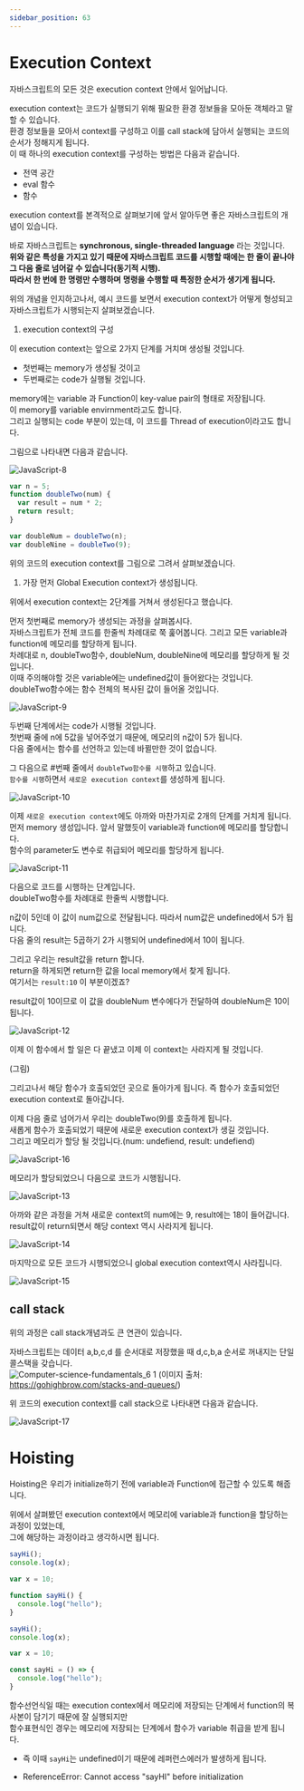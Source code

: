 ```yaml
---
sidebar_position: 63
---
```

# Execution Context

자바스크립트의 모든 것은 execution context 안에서 일어납니다.

execution context는 코드가 실행되기 위해 필요한 환경 정보들을 모아둔 객체라고 말할 수 있습니다.   
환경 정보들을 모아서 context를 구성하고 이를 call stack에 담아서 실행되는 코드의 순서가 정해지게 됩니다.   
이 때 하나의 execution context를 구성하는 방법은 다음과 같습니다.   

- 전역 공간
- eval 함수
- 함수



execution context를 본격적으로 살펴보기에 앞서 알아두면 좋은 자바스크립트의 개념이 있습니다.   

바로 자바스크립트는 **synchronous, single-threaded language** 라는 것입니다.   
**위와 같은 특성을 가지고 있기 때문에 자바스크립트 코드를 시행할 때에는 한 줄이 끝나야 그 다음 줄로 넘어갈 수 있습니다(동기적 시행).**   
**따라서 한 번에 한 명령만 수행하며**
**명령을 수행할 때 특정한 순서가 생기게 됩니다.**   

위의 개념을 인지하고나서, 예시 코드를 보면서 execution context가 어떻게 형성되고 자바스크립트가 시행되는지 살펴보겠습니다.   



1. execution context의 구성

이 execution context는 앞으로 2가지 단계를 거치며 생성될 것입니다.   
- 첫번째는 memory가 생성될 것이고   
- 두번째로는 code가 실행될 것입니다.   
  
memory에는 variable 과 Function이 key-value pair의 형태로 저장됩니다.   
이 memory를 variable envirnment라고도 합니다.   
그리고 실행되는 code 부분이 있는데, 이 코드를 Thread of execution이라고도 합니다.   

그림으로 나타내면 다음과 같습니다.   

![JavaScript-8](https://user-images.githubusercontent.com/53216594/115571564-14d59f00-a2fa-11eb-8ce3-6055223b50d0.jpg)

```js
var n = 5;
function doubleTwo(num) {
  var result = num * 2;
  return result;
}

var doubleNum = doubleTwo(n);
var doubleNine = doubleTwo(9);
```
위의 코드의 execution context를 그림으로 그려서 살펴보겠습니다.   

1. 가장 먼저 Global Execution context가 생성됩니다.   

위에서 execution context는 2단계를 거쳐서 생성된다고 했습니다.   

먼저 첫번째로 memory가 생성되는 과정을 살펴봅시다.   
자바스크립트가 전체 코드를 한줄씩 차례대로 쭉 훑어봅니다. 그리고 모든 variable과 function에 메모리를 할당하게 됩니다.   
차례대로 n, doubleTwo함수, doubleNum, doubleNine에 메모리를 할당하게 될 것입니다.   
이때 주의해야할 것은 variable에는 undefined값이 들어왔다는 것입니다.   
doubleTwo함수에는 함수 전체의 복사된 값이 들어올 것입니다.   

![JavaScript-9](https://user-images.githubusercontent.com/53216594/115572013-7b5abd00-a2fa-11eb-960a-ecc6bd5b1524.jpg)

두번째 단계에서는 code가 시행될 것입니다.   
첫번째 줄에 n에 5값을 넣어주었기 때문에, 메모리의 n값이 5가 됩니다.   
다음 줄에서는 함수를 선언하고 있는데 바뀔만한 것이 없습니다.   

그 다음으로 #번째 줄에서 `doubleTwo함수를 시행`하고 있습니다.    
`함수를 시행`하면서 `새로운 execution context`를 생성하게 됩니다.   

![JavaScript-10](https://user-images.githubusercontent.com/53216594/115572104-90375080-a2fa-11eb-9a82-76c826d49db0.jpg)

이제 `새로운 execution context`에도 아까와 마찬가지로 2개의 단계를 거치게 됩니다.
먼저 memory 생성입니다. 앞서 말했듯이 variable과 function에 메모리를 할당합니다.   
함수의 parameter도 변수로 취급되어 메모리를 할당하게 됩니다.   

![JavaScript-11](https://user-images.githubusercontent.com/53216594/115572234-acd38880-a2fa-11eb-9e9c-f99b9392a808.jpg)


다음으로 코드를 시행하는 단계입니다.   
doubleTwo함수를 차례대로 한줄씩 시행합니다.   

n값이 5인데 이 값이 num값으로 전달됩니다. 따라서 num값은 undefined에서 5가 됩니다.   
다음 줄의 result는 5곱하기 2가 시행되어 undefined에서 10이 됩니다.   

그리고 우리는 result값을 return 합니다.   
return을 하게되면 return한 값을 local memory에서 찾게 됩니다.    
여기서는 `result:10` 이 부분이겠죠?

result값이 10이므로 이 값을 doubleNum 변수에다가 전달하여 doubleNum은 10이 됩니다.   

![JavaScript-12](https://user-images.githubusercontent.com/53216594/115572334-c2e14900-a2fa-11eb-9bc1-0188c091ed6f.jpg)


이제 이 함수에서 할 일은 다 끝냈고 이제 이 context는 사라지게 될 것입니다.   

(그림)

그리고나서 해당 함수가 호출되었던 곳으로 돌아가게 됩니다. 즉 함수가 호출되었던 execution context로 돌아갑니다.   

이제 다음 줄로 넘어가서 우리는 doubleTwo(9)를 호출하게 됩니다.   
새롭게 함수가 호출되었기 때문에 새로운 execution context가 생길 것입니다.   
그리고 메모리가 할당 될 것입니다.(num: undefiend, result: undefiend)   

![JavaScript-16](https://user-images.githubusercontent.com/53216594/115572660-10f64c80-a2fb-11eb-9912-880f6f943fd7.jpg)

메모리가 할당되었으니 다음으로 코드가 시행됩니다.   

![JavaScript-13](https://user-images.githubusercontent.com/53216594/115572768-2c615780-a2fb-11eb-80aa-23110a1dca74.jpg)

아까와 같은 과정을 거쳐 새로운 context의 num에는 9, result에는 18이 들어갑니다.   
result값이 return되면서 해당 context 역시 사라지게 됩니다.   

![JavaScript-14](https://user-images.githubusercontent.com/53216594/115572921-4ac75300-a2fb-11eb-979d-d8127c471e9c.jpg)

마지막으로 모든 코드가 시행되었으니 global execution context역시 사라집니다.   

![JavaScript-15](https://user-images.githubusercontent.com/53216594/115573043-65013100-a2fb-11eb-8f42-5fb455ccd386.jpg)


## call stack

위의 과정은 call stack개념과도 큰 연관이 있습니다.   

자바스크립트는 데이터 a,b,c,d 를 순서대로 저장했을 때 d,c,b,a 순서로 꺼내지는 단일 콜스택을 갖습니다.   
![Computer-science-fundamentals_6 1](https://user-images.githubusercontent.com/53216594/115568171-01750480-a2f7-11eb-9c66-98a812147547.png)
(이미지 출처: https://gohighbrow.com/stacks-and-queues/)

위 코드의 execution context를 call stack으로 나타내면 다음과 같습니다.   

![JavaScript-17](https://user-images.githubusercontent.com/53216594/115573153-7d714b80-a2fb-11eb-9301-6090dcc9da71.jpg)


# Hoisting

Hoisting은 우리가 initialize하기 전에 variable과 Function에 접근할 수 있도록 해줍니다.   

위에서 살펴봤던 execution context에서 메모리에 variable과 function을 할당하는 과정이 있었는데,   
그에 해당하는 과정이라고 생각하시면 됩니다.   

```javascript
sayHi();
console.log(x);

var x = 10;

function sayHi() {
  console.log("hello");
}
```

```javascript
sayHi();
console.log(x);

var x = 10;

const sayHi = () => {
  console.log("hello");
}
```

함수선언식일 때는 execution contex에서 메모리에 저장되는 단계에서 function의 복사본이 담기기 때문에 잘 실행되지만   
함수표현식인 경우는 메모리에 저장되는 단계에서 함수가 variable 취급을 받게 됩니다.   
- 즉 이때 `sayHi`는 undefined이기 때문에 레퍼런스에러가 발생하게 됩니다.   

- ReferenceError: Cannot access "sayHI" before initialization
